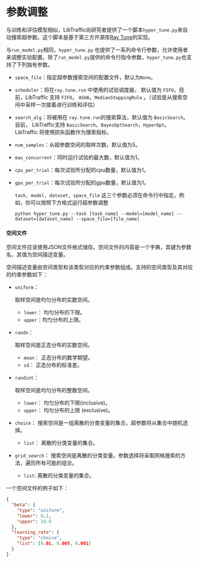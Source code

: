 # 参数调整

与训练和评估模型相似，LibTraffic向研究者提供了一个脚本`hyper_tune.py`来自动搜索超参数。这个脚本是基于第三方开源库[Ray Tune](https://docs.ray.io/en/master/tune/index.html)的实现。

与`run_model.py`相同，`hyper_tune.py` 也提供了一系列命令行参数，允许使用者来调整实验配置。除了`run_model.py`提供的命令行指令参数，`hyper_tune.py`也支持了下列独有参数。

- `space_file`：指定超参数搜索空间的配置文件，默认为`None`。

- `scheduler`：将在`ray.tune.run` 中使用的试验调度器， 默认值为 `FIFO`，目前，LibTraffic 支持 `FIFO`， `ASHA`，`MedianStoppingRule` 。（试验是从搜索空间中采样一次接着进行训练和评估）

- `search_alg`：将被用在 `ray.tune.run`的搜索算法，默认值为 `BasicSearch`。目前， LibTraffic支持 `BasicSearch`，`BayesOptSearch`，`HyperOpt`。 LibTraffic 将使用损失函数作为搜索指标。

- `num_samples`：从超参数空间的取样次数，默认值为5。

- `max_concurrent`：同时运行试验的最大数，默认值为1。

- `cpu_per_trial`：每次试验所分配的cpu数量，默认值为1。

- `gpu_per_trial`：每次试验所分配的gpu数量，默认值为1。

     `task, model, dataset, space_file` 这三个参数必须在命令行中指定。例如，你可以按照下方格式运行超参数调整
     
    ```shell
    python hyper_tune.py --task [task_name] --model=[model_name] --dataset=[dataset_name] --space_file=[file_name]
    ```
    
    

#### 空间文件

空间文件应该使用JSON文件格式储存。空间文件的内容是一个字典，其键为参数名，其值为空间描述变量。

空间描述变量由空间类型和该类型对应的约束参数组成。支持的空间类型及其对应的约束参数如下：

* `uniform`：

    取样空间是均匀分布的实数空间。

    * `lower`： 均匀分布的下限。
    * `upper`：均匀分布的上限。

* `randn`：

    取样空间是正态分布的实数空间。

    * `mean`： 正态分布的数学期望。
    * `sd`： 正态分布的标准差。

* `randint`：

    取样空间是均匀分布的整数空间。

    * `lower`： 均匀分布的下限(inclusive)。
    * `upper`： 均匀分布的上限 (exclusive)。

* `choice`： 搜索空间是一组离散的分类变量的集合，超参数将从集合中随机选择。

    * `list`： 离散的分类变量的集合。

* `grid_search`： 搜索空间是离散的分类变量。参数选择将采取网格搜索的方法，遍历所有可能的组合。

    * `list`: 离散的分类变量的集合。

一个空间文件的例子如下：

```json
{
  "beta": {
    "type": "uniform",
    "lower": 0.1,
    "upper": 10.0
  },
  "learning_rate": {
    "type": "choice",
    "list": [0.01, 0.005, 0.001]
  }
}
```

